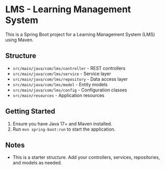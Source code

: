 # LMS - Learning Management System

This is a Spring Boot project for a Learning Management System (LMS) using Maven.

## Structure
- `src/main/java/com/lms/controller` - REST controllers
- `src/main/java/com/lms/service` - Service layer
- `src/main/java/com/lms/repository` - Data access layer
- `src/main/java/com/lms/model` - Entity models
- `src/main/java/com/lms/config` - Configuration classes
- `src/main/resources` - Application resources

## Getting Started
1. Ensure you have Java 17+ and Maven installed.
2. Run `mvn spring-boot:run` to start the application.

## Notes
- This is a starter structure. Add your controllers, services, repositories, and models as needed.
